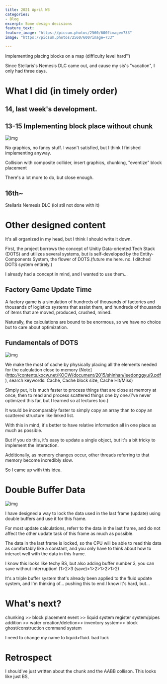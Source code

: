 ```yaml
---
title: 2021 April W3
categories:
- Blog
excerpt: Some design decisions
feature_text:
feature_image: "https://picsum.photos/2560/600?image=733"
image: "https://picsum.photos/2560/600?image=733"

---
```


Implementing placing blocks on a map (difficulty level hard:tm:)

Since Stellaris's Nemesis DLC came out, and cause my sis's "vacation", I only had three days.



# What I did (in timely order)

## 14, last week's development.

## 13-15 Implementing block place without chunk

![img](https://con.cien.or.kr/download/thumbnails/76808315/Honeycam%202021-04-19%2001-32-16.gif?version=1&modificationDate=1618763551625&api=v2)

No graphics, no fancy stuff. I wasn't satisfied, but I think I finished implementing anyway.

Collision with composite collider, insert graphics, chunking, "eventize" block placement

There's a lot more to do, but close enough.

## 16th~

Stellaris Nemesis DLC (lol stil not done with it)


# Other designed content

It's all organized in my head, but I think I should write it down.

First, the project borrows the concept of Unitiy Data-oriented Tech Stack (DOTS) and utilizes several systems, but is self-developed by the Entity-Components System, the flower of DOTS.(future me here. no. I ditched DOTS system entirely.)

I already had a concept in mind, and I wanted to use them...

## Factory Game Update Time

A factory game is a simulation of hundreds of thousands of factories and thousands of logistics systems that assist them, and hundreds of thousands of items that are moved, produced, crushed, mined.

Naturally, the calculations are bound to be enormous, so we have no choice but to care about optimization.

## Fundamentals of DOTS

![img](https://blog.kakaocdn.net/dn/zdUqB/btqEBeSFKMs/aEOUfNVtzqFu3LbAkU6kiK/img.png)

We make the most of cache by physically placing all the elements needed for the calculation close to memory (Note](http://contents.kocw.net/KOCW/document/2015/shinhan/leedonggyu/9.pdf), search keywords: Cache, Cache block size, Cache Hit/Miss)

Simply put, it is much faster to process things that are close at memory at once, then to read and process scattered things one by one.(I've never optimized this far, but I learned so at lectures too.)

It would be incomparably faster to simply copy an array than to copy an scattered structure like linked list.

With this in mind, it's better to have relative information all in one place as much as possible.

But if you do this, it's easy to update a single object, but it's a bit tricky to implement the interaction.

Additionally, as memory changes occur, other threads referring to that memory become incredibly slow.

So I came up with this idea.

# Double Buffer Data

![img](https://con.cien.or.kr/download/attachments/76808315/image2021-4-19_2-25-16.png?version=1&modificationDate=1618766718900&api=v2)

I have designed a way to lock the data used in the last frame (update) using double buffers and use it for this frame.

For most update calculations, referr to the data in the last frame, and do not affect the other update task of this frame as much as possible.

The data in the last frame is locked, so the CPU will be able to read this data as comfortably like a constant, and you only have to think about how to interact well with the data in this frame.

I know this looks like techy BS, but also adding buffer number 3, you can save without interruption! (1>2>3 (save)>1>2>1>2>1>2)



It's a triple buffer system that's already been applied to the fluid update system, and I'm thinking of... pushing this to end.I know it's hard, but...

# What's next?

chunking >> block placement event >> liquid system register system/pipes addition >> water creation/deletion>> inventory system>> block ghost/construction command system

I need to change my name to liquid>fluid. bad luck

# Retrospect

I should've just written about the chunk and the AABB collison. This looks like just BS,

